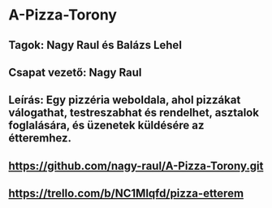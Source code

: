 # A-Pizza-Torony
## Tagok: Nagy Raul és Balázs Lehel
## Csapat vezető: Nagy Raul
## Leírás: Egy pizzéria weboldala, ahol pizzákat válogathat, testreszabhat és rendelhet, asztalok foglalására, és üzenetek küldésére az étteremhez.

## https://github.com/nagy-raul/A-Pizza-Torony.git
## https://trello.com/b/NC1Mlqfd/pizza-etterem